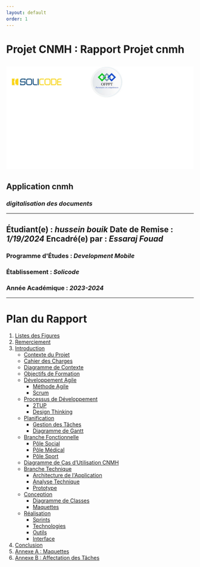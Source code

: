 ```yaml
---
layout: default
order: 1
---
```

# Projet CNMH : Rapport Projet cnmh
![University Logo](./assets/images/Slide1.jpg)
---
## **Application cnmh**
### *digitalisation des documents*
---
**Étudiant(e) :** *hussein bouik*
**Date de Remise :** *1/19/2024*
**Encadré(e) par :** *Essaraj Fouad*
---
### **Programme d'Études :** *Development Mobile*
### **Établissement :** *Solicode*
### **Année Académique :** *2023-2024*
---
<div style="page-break-before: always;"></div>

# Plan du Rapport

1. [Listes des Figures](#listes-des-figures) <!-- Page 2 -->
2. [Remerciement](#remerciement) <!-- Page 5 -->
3. [Introduction](#introduction) <!-- Page 6 -->
   - [Contexte du Projet](#contexte-du-projet) <!-- Page 7 -->
   - [Cahier des Charges](#cahier-des-charges) <!-- Page 7 -->
   - [Diagramme de Contexte](#diagramme-de-contexte) <!-- Page 8 -->
   - [Objectifs de Formation](#objectifs-de-formation) <!-- Page 8 -->
   - [Développement Agile](#developpement-agile) <!-- Page 10 -->
     - [Méthode Agile](#methode-agile) <!-- Page 10 -->
     - [Scrum](#scrum) <!-- Page 11 -->
   - [Processus de Développement](#processus-de-developpement) <!-- Page 12 -->
     - [2TUP](#2tup) <!-- Page 12 -->
     - [Design Thinking](#design-thinking) <!-- Page 13 -->
   - [Planification](#planification) <!-- Page 15 -->
     - [Gestion des Tâches](#gestion-des-taches) <!-- Page 15 -->
     - [Diagramme de Gantt](#diagramme-de-gantt) <!-- Page 15 -->
   - [Branche Fonctionnelle](#branche-fonctionnelle) <!-- Page 16 -->
     - [Pôle Social](#pole-social) <!-- Page 16 -->
     - [Pôle Médical](#pole-medical) <!-- Page 17 -->
     - [Pôle Sport](#pole-sport) <!-- Page 22 -->
   - [Diagramme de Cas d’Utilisation CNMH](#diagramme-de-cas-dutilisation-cnmh) <!-- Page 24 -->
   - [Branche Technique](#branche-technique) <!-- Page 25 -->
     - [Architecture de l'Application](#architecture-de-lapplication) <!-- Page 25 -->
     - [Analyse Technique](#analyse-technique) <!-- Page 26 -->
     - [Prototype](#prototype) <!-- Page 26 -->
   - [Conception](#conception) <!-- Page 28 -->
     - [Diagramme de Classes](#diagramme-de-classes) <!-- Page 29 -->
     - [Maquettes](#maquettes) <!-- Page 30 -->
   - [Réalisation](#realisation) <!-- Page 31 -->
     - [Sprints](#sprints) <!-- Page 31 -->
     - [Technologies](#technologies) <!-- Page 31 -->
     - [Outils](#outils) <!-- Page 32 -->
     - [Interface](#interface) <!-- Page 33 -->
4. [Conclusion](#conclusion) <!-- Page 34 -->
5. [Annexe A : Maquettes](#annexe-a--maquettes) <!-- Page 35 -->
6. [Annexe B : Affectation des Tâches](#annexe-b--affectation-des-taches)
<div style="page-break-before: always;"></div>
